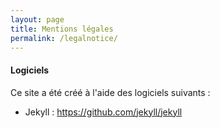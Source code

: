 ```yaml
---
layout: page
title: Mentions légales
permalink: /legalnotice/
---
```


#### Logiciels

Ce site a été créé à l'aide des logiciels suivants :

- Jekyll : https://github.com/jekyll/jekyll

